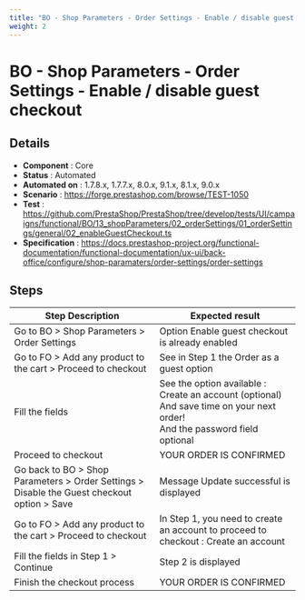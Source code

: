 ```yaml
---
title: "BO - Shop Parameters - Order Settings - Enable / disable guest checkout"
weight: 2
---
```


# BO - Shop Parameters - Order Settings - Enable / disable guest checkout
## Details
* **Component** : Core
* **Status** : Automated
* **Automated on** : 1.7.8.x, 1.7.7.x, 8.0.x, 9.1.x, 8.1.x, 9.0.x
* **Scenario** : https://forge.prestashop.com/browse/TEST-1050
* **Test** : https://github.com/PrestaShop/PrestaShop/tree/develop/tests/UI/campaigns/functional/BO/13_shopParameters/02_orderSettings/01_orderSettings/general/02_enableGuestCheckout.ts
* **Specification** : https://docs.prestashop-project.org/functional-documentation/functional-documentation/ux-ui/back-office/configure/shop-paramaters/order-settings/order-settings

## Steps
| Step Description | Expected result |
| ----- | ----- |
| Go to BO > Shop Parameters > Order Settings | Option Enable guest checkout is already enabled |
| Go to FO > Add any product to the cart > Proceed to checkout | See in Step 1 the Order as a guest option |
| Fill the fields | See the option available : Create an account (optional) And save time on your next order! <br>And the password field optional |
| Proceed to checkout | YOUR ORDER IS CONFIRMED |
| Go back to BO > Shop Parameters > Order Settings > Disable the Guest checkout option > Save | Message Update successful is displayed |
| Go to FO > Add any product to the cart > Proceed to checkout | In Step 1, you need to create an account to proceed to checkout : Create an account |
| Fill the fields in Step 1 > Continue | Step 2 is displayed |
| Finish the checkout process | YOUR ORDER IS CONFIRMED |
